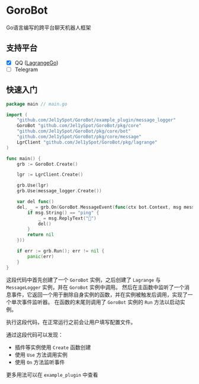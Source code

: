 # GoroBot
Go语言编写的跨平台聊天机器人框架

## 支持平台
- [x] QQ ([LagrangeGo](https://github.com/LagrangeDev/LagrangeGo))
- [ ] Telegram

## 快速入门

```go
package main // main.go

import (
	"github.com/Jel1ySpot/GoroBot/example_plugin/message_logger"
	GoroBot "github.com/Jel1ySpot/GoroBot/pkg/core"
	"github.com/Jel1ySpot/GoroBot/pkg/core/bot"
	"github.com/Jel1ySpot/GoroBot/pkg/core/message"
	LgrClient "github.com/Jel1ySpot/GoroBot/pkg/lagrange"
)

func main() {
	grb := GoroBot.Create()

	lgr := LgrClient.Create()

	grb.Use(lgr)
	grb.Use(message_logger.Create())

	var del func()
	del, _ = grb.On(GoroBot.MessageEvent(func(ctx bot.Context, msg message.Context) error {
		if msg.String() == "ping" {
			_ = msg.ReplyText("🏓")
			del()
		}
		return nil
	}))

	if err := grb.Run(); err != nil {
		panic(err)
	}
}

```

这段代码中首先创建了一个 `GoroBot` 实例，之后创建了 `Lagrange` 与 `MessageLogger` 实例，并在 `GoroBot` 实例中调用。
然后在主函数中监听了一个消息事件，它返回一个用于删除自身实例的函数，并在实例被触发后调用，实现了一个单次事件监听器。
在函数的末尾则调用了 `GoroBot` 实例的 `Run` 方法以启动实例。

执行这段代码，在正常运行之前会让用户填写配置文件。

通过这段代码可以发现：

- 插件等实例使用 `Create` 函数创建
- 使用 `Use` 方法调用实例
- 使用 `On` 方法监听事件

更多用法可以在 `example_plugin` 中查看